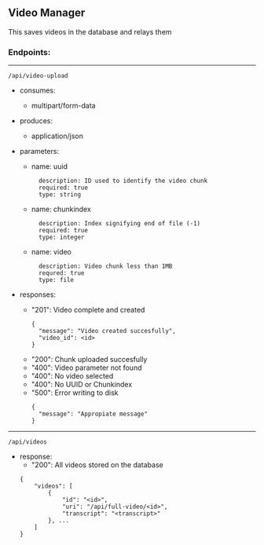 ## Video Manager
This saves videos in the database and relays them

### Endpoints:
---
`/api/video-upload`
- consumes:
  - multipart/form-data
- produces:
  - application/json
- parameters:
  - name: uuid
    ```
      description: ID used to identify the video chunk
      required: true
      type: string
    ```
  - name: chunkindex
    ```
      description: Index signifying end of file (-1)
      required: true
      type: integer
    ```
  - name: video
    ```
      description: Video chunk less than 1MB
      requred: true
      type: file
    ```

- responses:
  - "201": Video complete and created
    ```
    {
      "message": "Video created succesfully",
      "video_id": <id>
    }
    ```
  - "200": Chunk uploaded succesfully
  - "400": Video parameter not found
  - "400": No video selected
  - "400": No UUID or Chunkindex
  - "500": Error writing to disk
    ```
    {
      "message": "Appropiate message"
    }
    ```
---
`/api/videos`
- response:
    - "200": All videos stored on the database
    ```
    {
        "videos": [
            {
                "id": "<id>",
                "uri": "/api/full-video/<id>",
                "transcript": "<transcript>"
            }, ...
        ]
    }
    ```

